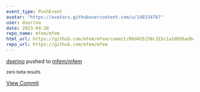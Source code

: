 ```yaml
---
event_type: PushEvent
avatar: "https://avatars.githubusercontent.com/u/14815476?"
user: dserino
date: 2023-04-28
repo_name: mfem/mfem
html_url: https://github.com/mfem/mfem/commit/08d455158c315c1a1d056ad640223d7b934f048a
repo_url: https://github.com/mfem/mfem
---
```


<a href='https://github.com/dserino' target='_blank'>dserino</a> pushed to <a href='https://github.com/mfem/mfem' target='_blank'>mfem/mfem</a>

<small>zero beta results</small>

<a href='https://github.com/mfem/mfem/commit/08d455158c315c1a1d056ad640223d7b934f048a' target='_blank'>View Commit</a>
